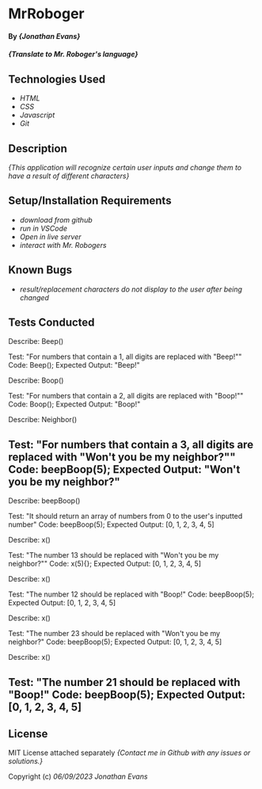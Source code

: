 # MrRoboger

#### By _**{Jonathan Evans}**_

#### _{Translate to Mr. Roboger's language}_

## Technologies Used

- _HTML_
- _CSS_
- _Javascript_
- _Git_

## Description

_{This application will recognize certain user inputs and change them to have a result of different characters}_

## Setup/Installation Requirements

- _download from github_
- _run in VSCode_
- _Open in live server_
- _interact with Mr. Robogers_

## Known Bugs

- _result/replacement characters do not display to the user after being changed_

## Tests Conducted

Describe: Beep()

Test: "For numbers that contain a 1, all digits are replaced with "Beep!""
Code: Beep();
Expected Output: "Beep!"

Describe: Boop()

Test: "For numbers that contain a 2, all digits are replaced with "Boop!""
Code: Boop();
Expected Output: "Boop!"

Describe: Neighbor()

Test: "For numbers that contain a 3, all digits are replaced with "Won't you be my neighbor?""
Code: beepBoop(5);
Expected Output: "Won't you be my neighbor?"
----------------------------------------------------------------------------------------------------------------------------------
Describe: beepBoop()

Test: "It should return an array of numbers from 0 to the user's inputted number"
Code: beepBoop(5);
Expected Output: [0, 1, 2, 3, 4, 5]

Describe: x()

Test: "The number 13 should be replaced with "Won't you be my neighbor?""
Code: x(5){};
Expected Output: [0, 1, 2, 3, 4, 5]

Describe: x()

Test: "The number 12 should be replaced with "Boop!"
Code: beepBoop(5);
Expected Output: [0, 1, 2, 3, 4, 5]

Describe: x()

Test: "The number 23 should be replaced with "Won't you be my neighbor?"
Code: beepBoop(5);
Expected Output: [0, 1, 2, 3, 4, 5]

Describe: x()

Test: "The number 21 should be replaced with "Boop!"
Code: beepBoop(5);
Expected Output: [0, 1, 2, 3, 4, 5]
------------------------------------------------------

## License

MIT License attached separately
_{Contact me in Github with any issues or solutions.}_

Copyright (c) _06/09/2023_ _Jonathan Evans_
